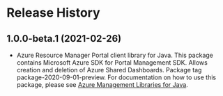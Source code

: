 # Release History

## 1.0.0-beta.1 (2021-02-26)

- Azure Resource Manager Portal client library for Java. This package contains Microsoft Azure SDK for Portal Management SDK. Allows creation and deletion of Azure Shared Dashboards. Package tag package-2020-09-01-preview. For documentation on how to use this package, please see [Azure Management Libraries for Java](https://aka.ms/azsdk/java/mgmt).
